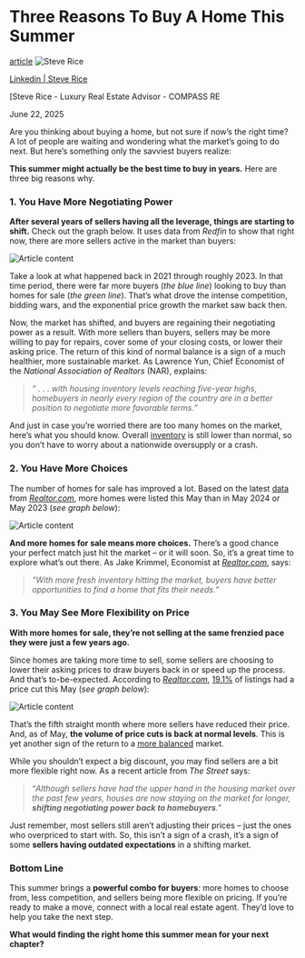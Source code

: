 # Three Reasons To Buy A Home This Summer
[article](https://www.linkedin.com/pulse/three-reasons-buy-home-summer-steve-rice-rumwe/?trackingId=%2FwbELYAquB3ViIxrnsLpxQ%3D%3D)
![Steve Rice](https://media.licdn.com/dms/image/v2/D4D03AQEHmZVPI6DRHw/profile-displayphoto-shrink_100_100/B4DZS0u9GUHYAU-/0/1738198995652?e=1756944000&v=beta&t=g9T3NXRIsAk7gYwHQDH1jLKVzxfjW7dZfJM_lKQ7wjc)

[Linkedin | Steve Rice](https://www.linkedin.com/in/stevericenashville/)

[Steve Rice - Luxury Real Estate Advisor - COMPASS RE

June 22, 2025

Are you thinking about buying a home, but not sure if now’s the right time? A lot of people are waiting and wondering what the market’s going to do next. But here’s something only the savviest buyers realize:

**This summer might actually be the best time to buy in years.** Here are three big reasons why.

### 1. You Have More Negotiating Power

**After several years of sellers having all the leverage, things are starting to shift.** Check out the graph below. It uses data from _Redfin_ to show that right now, there are more sellers active in the market than buyers:

  

![Article content](https://media.licdn.com/dms/image/v2/D4E12AQEd2Gy30xWzmQ/article-inline_image-shrink_1000_1488/B4EZeaIm4mHsAQ-/0/1750637638140?e=1756944000&v=beta&t=9qefgzrLDx10GuFNEHaGn7n6opVKsOkd3uZIDCXNtMQ)

Take a look at what happened back in 2021 through roughly 2023. In that time period, there were far more buyers (_the blue line_) looking to buy than homes for sale (_the green line_). That’s what drove the intense competition, bidding wars, and the exponential price growth the market saw back then.

Now, the market has shifted, and buyers are regaining their negotiating power as a result. With more sellers than buyers, sellers may be more willing to pay for repairs, cover some of your closing costs, or lower their asking price. The return of this kind of normal balance is a sign of a much healthier, more sustainable market. As Lawrence Yun, Chief Economist of the _National Association of Realtors_ (NAR), explains:

> _“ . . . with housing inventory levels reaching five-year highs, homebuyers in nearly every region of the country are in a better position to negotiate more favorable terms.”_

And just in case you’re worried there are too many homes on the market, here’s what you should know. Overall [inventory](https://www.keepingcurrentmatters.com/2025/06/11/is-inventory-getting-back-to-normal/) is still lower than normal, so you don’t have to worry about a nationwide oversupply or a crash.

### 2. You Have More Choices

The number of homes for sale has improved a lot. Based on the latest [data](https://www.realtor.com/research/data/) from [_Realtor.com_](http://realtor.com/), more homes were listed this May than in May 2024 or May 2023 (_see graph below_):

  

![Article content](https://media.licdn.com/dms/image/v2/D4E12AQG3PKuRhs9kIA/article-inline_image-shrink_1000_1488/B4EZeaI7dfHwAU-/0/1750637722002?e=1756944000&v=beta&t=FgqaR1BPx3cQ8JKFwVPXHnNIetsMwfb4ZicmJP8BcYw)

**And more homes for sale means more choices.** There’s a good chance your perfect match just hit the market – or it will soon. So, it’s a great time to explore what’s out there. As Jake Krimmel, Economist at [_Realtor.com_](http://realtor.com/), says:

> _“With more fresh inventory hitting the market, buyers have better opportunities to find a home that fits their needs.”_

### 3. You May See More Flexibility on Price

**With more homes for sale, they’re not selling at the same frenzied pace they were just a few years ago.**

Since homes are taking more time to sell, some sellers are choosing to lower their asking prices to draw buyers back in or speed up the process. And that’s to-be-expected. According to [_Realtor.com_](http://realtor.com/), [19.1%](https://www.realtor.com/research/May-2025-data/) of listings had a price cut this May (_see graph below_):

  

![Article content](https://media.licdn.com/dms/image/v2/D4E12AQHj548QixkwYw/article-inline_image-shrink_1000_1488/B4EZeaJI92HgAQ-/0/1750637777297?e=1756944000&v=beta&t=a8roZEupz4tXN2r14uzg_wMMUiksMlNnbeSj7CXs1OA)

That’s the fifth straight month where more sellers have reduced their price. And, as of May, **the volume of price cuts is back at normal levels**. This is yet another sign of the return to a [more balanced](https://www.keepingcurrentmatters.com/2025/05/13/why-buyers-are-more-likely-to-get-concessions-right-now/) market.

While you shouldn’t expect a big discount, you may find sellers are a bit more flexible right now. As a recent article from _The Street_ says:

> “_Although sellers have had the upper hand in the housing market over the past few years, houses are now staying on the market for longer,_ **_shifting negotiating power back to homebuyers_**_.”_

Just remember, most sellers still aren’t adjusting their prices – just the ones who overpriced to start with. So, this isn’t a sign of a crash, it’s a sign of some **sellers having outdated expectations** in a shifting market.

### Bottom Line

This summer brings a **powerful combo for buyers**: more homes to choose from, less competition, and sellers being more flexible on pricing. If you’re ready to make a move, connect with a local real estate agent. They’d love to help you take the next step.

**What would finding the right home this summer mean for your next chapter?**